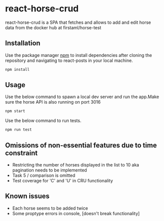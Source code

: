 # react-horse-crud

react-horse-crud is a SPA that fetches and allows to add and edit horse data from the docker hub at
firstaml/horse-test

## Installation

Use the package manager [npm](https://www.npmjs.com/get-npm) to install dependencies after cloning the repository and navigating to react-posts in your local machine.

```bash
npm install
```

## Usage

Use the below command to spawn a local dev server and run the app.Make sure the horse API is also running on port 3016

```bash
npm start
```

Use the below command to run tests.

```bash
npm run test
```

## Omissions of non-essential features due to time constraint

- Restricting the number of horses displayed in the list to 10 aka pagination needs to be implemented
- Task 5 / comparison is omitted
- Test coverage for 'C' and 'U' in CRU functionality

## Known issues

- Each horse seems to be added twice
- Some proptype errors in console, [doesn't break functionality]


